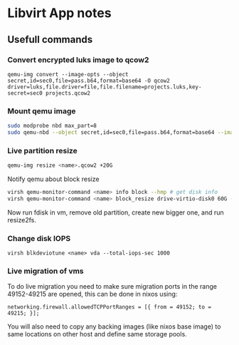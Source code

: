 # Libvirt App notes

## Usefull commands

### Convert encrypted luks image to qcow2

```
qemu-img convert --image-opts --object secret,id=sec0,file=pass.b64,format=base64 -O qcow2 driver=luks,file.driver=file,file.filename=projects.luks,key-secret=sec0 projects.qcow2
```
### Mount qemu image

```bash
sudo modprobe nbd max_part=8
sudo qemu-nbd --object secret,id=sec0,file=pass.b64,format=base64 --image-opts --connect=/dev/nbd0 driver=luks,file.driver=file,file.filename=firstorbital.luks,key-secret=sec
```

### Live partition resize

```bash
qemu-img resize <name>.qcow2 +20G
```

Notify qemu about block resize

```bash
virsh qemu-monitor-command <name> info block --hmp # get disk info
virsh qemu-monitor-command <name> block_resize drive-virtio-disk0 60G --hmp # resize to a new size
```

Now run fdisk in vm, remove old partition, create new bigger one, and run resize2fs.

### Change disk IOPS

```
virsh blkdeviotune <name> vda --total-iops-sec 1000
```

### Live migration of vms

To do live migration you need to make sure migration ports in the range 49152-49215 are opened,
this can be done in nixos using:

```
networking.firewall.allowedTCPPortRanges = [{ from = 49152; to = 49215; }];
```

You will also need to copy any backing images (like nixos base image) to same locations on other host
and define same storage pools.
